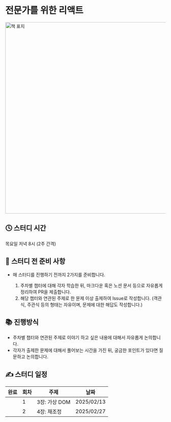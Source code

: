 # 전문가를 위한 리액트

<img src="https://github.com/user-attachments/assets/dbc294ae-0e73-4672-ad82-16cab8ceec28" width="600px" alt="책 표지" />

## 🕓 스터디 시간

목요일 저녁 8시 (2주 간격)

## 🛒 스터디 전 준비 사항

- 매 스터디를 진행하기 전까지 2가지를 준비합니다.

  1. 주차별 챕터에 대해 각자 학습한 뒤, 마크다운 혹은 노션 문서 등으로 자유롭게 정리하여 PR을 제출합니다.
  2. 해당 챕터와 연관된 주제로 한 문제 이상 출제하여 Issue로 작성합니다. (객관식, 주관식 등의 형태는 자유이며, 문제에 대한 해답도 작성합니다.)

## 📚 진행방식

- 주차별 챕터와 연관된 주제로 이야기 하고 싶은 내용에 대해서 자유롭게 논의합니다.
- 각자가 출제한 문제에 대해서 풀어보는 시간을 가진 뒤, 궁금한 포인트가 있다면 질문하고 논의합니다.

## ✍️ 스터디 일정

| 완료 | 회차 | 주제          | 날짜       |
| ---- | ---- | ------------- | ---------- |
|      | 1    | 3장: 가상 DOM | 2025/02/13 |
|      | 2    | 4장: 재조정   | 2025/02/27 |
